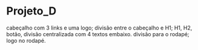# Projeto_D




cabeçalho com 3 links e uma logo;
 divisão entre o cabeçalho e H1; 
 H1, H2, botão, divisão centralizada com 4 textos embaixo.
 divisão para o rodapé;
 logo no rodapé. 
